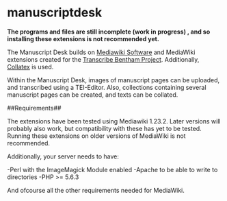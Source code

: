 # manuscriptdesk

**The programs and files are still incomplete (work in progress) , and so installing these extensions is not recommended yet.**

The Manuscript Desk builds on [Mediawiki Software](https://www.mediawiki.org/wiki/MediaWiki) and MediaWiki extensions created for the [Transcribe Bentham Project](http://blogs.ucl.ac.uk/transcribe-bentham/).
Additionally, [Collatex](http://collatex.net/) is used. 

Within the Manuscript Desk, images of manuscript pages can be uploaded, and transcribed using a TEI-Editor. Also, collections containing several manuscript pages can be created, and texts can be collated. 

##Requirements##

The extensions have been tested using Mediawiki 1.23.2. Later versions will probably also work, but compatibility with these has yet to be tested. Running these extensions
on older versions of MediaWiki is not recommended. 

Additionally, your server needs to have: 

-Perl with the ImageMagick Module enabled
-Apache to be able to write to directories
-PHP >= 5.6.3

And ofcourse all the other requirements needed for MediaWiki.
















